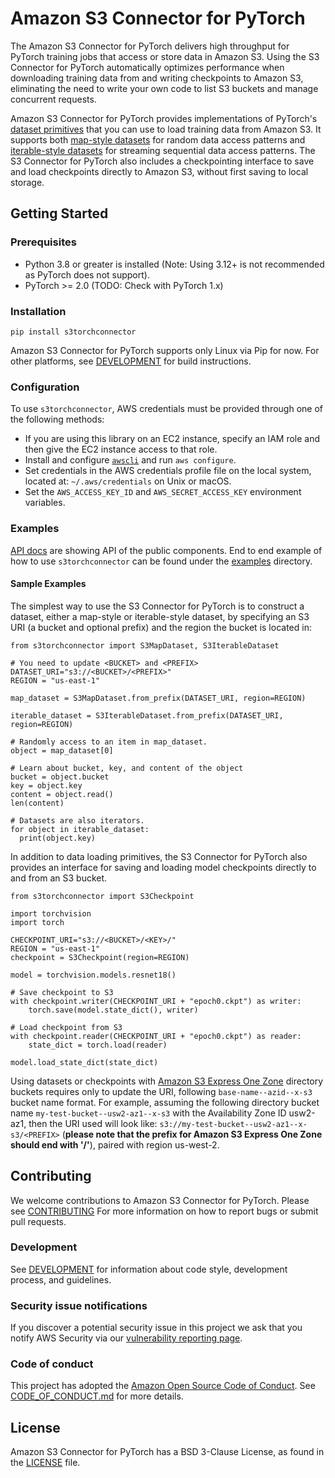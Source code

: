 # Amazon S3 Connector for PyTorch
The Amazon S3 Connector for PyTorch delivers high throughput for PyTorch training jobs that access or store data in Amazon S3. Using the S3 Connector for PyTorch 
automatically optimizes performance when downloading training data from and writing checkpoints to Amazon S3, eliminating the need to write your own code to list S3 buckets and manage concurrent requests.


 Amazon S3 Connector for PyTorch provides implementations of PyTorch's [dataset primitives](https://pytorch.org/tutorials/beginner/basics/data_tutorial.html) that you can use to load training data from Amazon S3.
 It supports both [map-style datasets](https://pytorch.org/docs/stable/data.html#map-style-datasets) for random data access patterns and 
 [iterable-style datasets](https://pytorch.org/docs/stable/data.html#iterable-style-datasets) for streaming sequential data access patterns. 
 The S3 Connector for PyTorch also includes a checkpointing interface to save and load checkpoints directly to Amazon S3, without first saving to local storage.
   

## Getting Started

### Prerequisites

- Python 3.8 or greater is installed (Note: Using 3.12+ is not recommended as PyTorch does not support). 
- PyTorch >= 2.0 (TODO: Check with PyTorch 1.x)

### Installation

```shell
pip install s3torchconnector
```

Amazon S3 Connector for PyTorch supports only Linux via Pip for now. For other platforms, see [DEVELOPMENT](https://github.com/awslabs/s3-connector-for-pytorch/blob/main/doc/DEVELOPMENT.md) for build instructions.

### Configuration

To use `s3torchconnector`, AWS credentials must be provided through one of the following methods:

- If you are using this library on an EC2 instance, specify an IAM role and then give the EC2 instance access to that role.
- Install and configure [`awscli`](https://aws.amazon.com/cli/) and run `aws configure`.
- Set credentials in the AWS credentials profile file on the local system, located at: `~/.aws/credentials` on Unix or macOS.
- Set the `AWS_ACCESS_KEY_ID` and `AWS_SECRET_ACCESS_KEY` environment variables.

### Examples

[API docs](http://awslabs.github.io/s3-connector-for-pytorch) are showing API of the public components. 
End to end example of how to use `s3torchconnector` can be found under the [examples](https://github.com/awslabs/s3-connector-for-pytorch/tree/main/examples) directory.

#### Sample Examples

The simplest way to use the S3 Connector for PyTorch is to construct a dataset, either a map-style or iterable-style dataset, by specifying an S3 URI (a bucket and optional prefix) and the region the bucket is located in:
```shell
from s3torchconnector import S3MapDataset, S3IterableDataset

# You need to update <BUCKET> and <PREFIX>
DATASET_URI="s3://<BUCKET>/<PREFIX>"
REGION = "us-east-1"

map_dataset = S3MapDataset.from_prefix(DATASET_URI, region=REGION)

iterable_dataset = S3IterableDataset.from_prefix(DATASET_URI, region=REGION)

# Randomly access to an item in map_dataset.
object = map_dataset[0]

# Learn about bucket, key, and content of the object
bucket = object.bucket
key = object.key
content = object.read()
len(content)

# Datasets are also iterators. 
for object in iterable_dataset:
  print(object.key)

```

In addition to data loading primitives, the S3 Connector for PyTorch also provides an interface for saving and loading model checkpoints directly to and from an S3 bucket. 

```shell
from s3torchconnector import S3Checkpoint

import torchvision
import torch

CHECKPOINT_URI="s3://<BUCKET>/<KEY>/"
REGION = "us-east-1"
checkpoint = S3Checkpoint(region=REGION)

model = torchvision.models.resnet18()

# Save checkpoint to S3
with checkpoint.writer(CHECKPOINT_URI + "epoch0.ckpt") as writer:
    torch.save(model.state_dict(), writer)

# Load checkpoint from S3
with checkpoint.reader(CHECKPOINT_URI + "epoch0.ckpt") as reader:
    state_dict = torch.load(reader)

model.load_state_dict(state_dict)
```

Using datasets or checkpoints with [Amazon S3 Express One Zone](https://docs.aws.amazon.com/AmazonS3/latest/userguide/s3-express-one-zone.html) 
directory buckets requires only to update the URI, following `base-name--azid--x-s3` bucket name format.
For example, assuming the following directory bucket name `my-test-bucket--usw2-az1--x-s3` with the Availability Zone ID
usw2-az1, then the URI used will look like: `s3://my-test-bucket--usw2-az1--x-s3/<PREFIX>` (**please note that the prefix
for Amazon S3 Express One Zone should end with '/'**), paired with region us-west-2.

## Contributing
We welcome contributions to Amazon S3 Connector for PyTorch. Please see [CONTRIBUTING](https://github.com/awslabs/s3-connector-for-pytorch/blob/main/doc/CONTRIBUTING.md) For more information on how to report bugs or submit pull requests.

### Development
See [DEVELOPMENT](https://github.com/awslabs/s3-connector-for-pytorch/blob/main/doc/DEVELOPMENT.md) for information about code style,
development process, and guidelines.


### Security issue notifications
If you discover a potential security issue in this project we ask that you notify AWS Security via our [vulnerability reporting page](http://aws.amazon.com/security/vulnerability-reporting/).

### Code of conduct

This project has adopted the [Amazon Open Source Code of Conduct](https://aws.github.io/code-of-conduct). See [CODE_OF_CONDUCT.md](https://github.com/awslabs/s3-connector-for-pytorch/blob/main/doc/CODE_OF_CONDUCT.md) for more details.

## License

Amazon S3 Connector for PyTorch has a BSD 3-Clause License, as found in the [LICENSE](https://github.com/awslabs/s3-connector-for-pytorch/blob/main/LICENSE) file.

